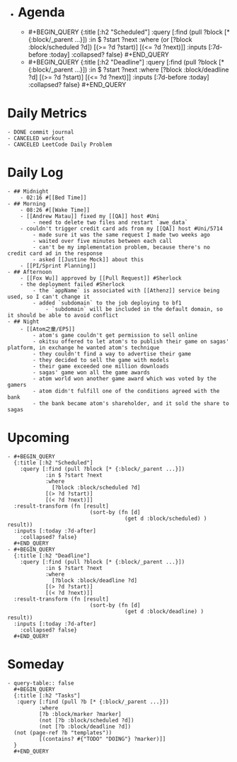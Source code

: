 - # Agenda
	- #+BEGIN_QUERY
	  {:title [:h2 "Scheduled"]
	    :query [:find (pull ?block [* {:block/_parent ...}])
	            :in $ ?start ?next
	            :where
	            (or
	              [?block :block/scheduled ?d])
	            [(>= ?d ?start)]
	            [(<= ?d ?next)]]
	  :inputs [:7d-before :today]
	    :collapsed? false}
	  #+END_QUERY
	- #+BEGIN_QUERY
	  {:title [:h2 "Deadline"]
	    :query [:find (pull ?block [* {:block/_parent ...}])
	            :in $ ?start ?next
	            :where
	              [?block :block/deadline ?d]
	            [(>= ?d ?start)]
	            [(<= ?d ?next)]]
	    :inputs [:7d-before :today]
	    :collapsed? false}
	  #+END_QUERY
# Daily Metrics
	- DONE commit journal
	- CANCELED workout
	- CANCELED LeetCode Daily Problem
# Daily Log
	- ## Midnight
		- 02:16 #[[Bed Time]]
	- ## Morning
		- 08:26 #[[Wake Time]]
		- [[Andrew Matau]] fixed my [[QA]] host #Uni
			- need to delete two files and restart `awe_data`
		- couldn't trigger credit card ads from my [[QA]] host #Uni/5714
			- made sure it was the same request I made two weeks ago
			- waited over five minutes between each call
			- can't be my implementation problem, because there's no credit card ad in the response
			- asked [[Justine Mock]] about this
		- [[PI/Sprint Planning]]
	- ## Afternoon
		- [[Fox Wu]] approved by [[Pull Request]] #Sherlock
		- the deployment failed #Sherlock
			- the `appName` is associated with [[Athenz]] service being used, so I can't change it
			- added `subdomain` to the job deploying to bf1
				- `subdomain` will be included in the default domain, so it should be able to avoid conflict
	- ## Night
		- [[Atom之童/EP5]]
			- atom's game couldn't get permission to sell online
			- okitsu offered to let atom's to publish their game on sagas' platform, in exchange he wanted atom's technique
			- they couldn't find a way to advertise their game
			- they decided to sell the game with models
			- their game exceeded one million downloads
			- sagas' game won all the game awards
			- atom world won another game award which was voted by the gamers
			- atom didn't fulfill one of the conditions agreed with the bank
			- the bank became atom's shareholder, and it sold the share to sagas
# Upcoming
	- #+BEGIN_QUERY
	  {:title [:h2 "Scheduled"]
	    :query [:find (pull ?block [* {:block/_parent ...}])
	            :in $ ?start ?next
	            :where
	              [?block :block/scheduled ?d]
	            [(> ?d ?start)]
	            [(< ?d ?next)]]
	  :result-transform (fn [result]
	                          (sort-by (fn [d]
	                                     (get d :block/scheduled) ) result))    
	  :inputs [:today :7d-after]
	    :collapsed? false}
	  #+END_QUERY
	- #+BEGIN_QUERY
	  {:title [:h2 "Deadline"]
	    :query [:find (pull ?block [* {:block/_parent ...}])
	            :in $ ?start ?next
	            :where
	              [?block :block/deadline ?d]
	            [(> ?d ?start)]
	            [(< ?d ?next)]]
	  :result-transform (fn [result]
	                          (sort-by (fn [d]
	                                     (get d :block/deadline) ) result))    
	  :inputs [:today :7d-after]
	    :collapsed? false}
	  #+END_QUERY
# Someday
	- query-table:: false
	  #+BEGIN_QUERY
	  {:title [:h2 "Tasks"]
	   :query [:find (pull ?b [* {:block/_parent ...}])
	          :where
	          [?b :block/marker ?marker]
	          (not [?b :block/scheduled ?d])
	          (not [?b :block/deadline ?d])
	  (not (page-ref ?b "templates"))
	          [(contains? #{"TODO" "DOING"} ?marker)]]
	  }
	  #+END_QUERY